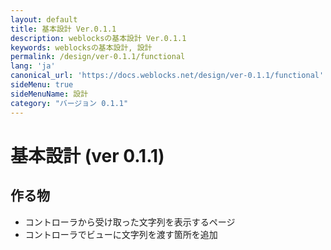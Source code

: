 ```yaml
---
layout: default
title: 基本設計 Ver.0.1.1
description: weblocksの基本設計 Ver.0.1.1
keywords: weblocksの基本設計, 設計
permalink: /design/ver-0.1.1/functional
lang: 'ja'
canonical_url: 'https://docs.weblocks.net/design/ver-0.1.1/functional'
sideMenu: true
sideMenuName: 設計
category: "バージョン 0.1.1"
---
```

<div class="container-fluid">
  <div class="row">
    <div class="col">
      <h1>基本設計 (ver 0.1.1)</h1>
    </div>
  </div>
  <div class="row">
    <div class="col-12">
      <h2>作る物</h2>
      <p>
        <ul>
          <li>コントローラから受け取った文字列を表示するページ</li>
          <li>コントローラでビューに文字列を渡す箇所を追加</li>
        </ul>
      </p>
    </div>
  </div>
</div>
